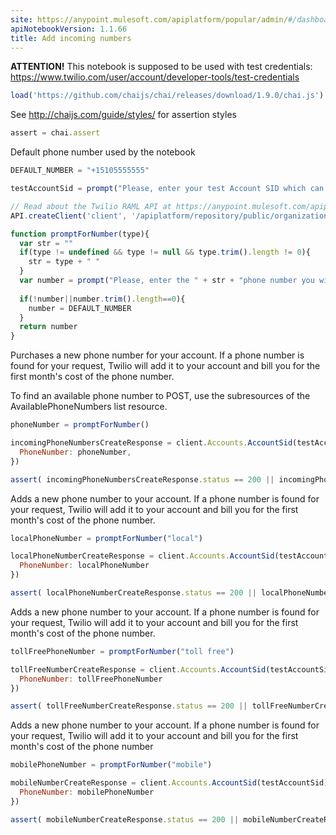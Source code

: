```yaml
---
site: https://anypoint.mulesoft.com/apiplatform/popular/admin/#/dashboard/apis/8031/versions/8196/portal/pages/6873/preview
apiNotebookVersion: 1.1.66
title: Add incoming numbers
---
```


**ATTENTION!** This notebook is supposed to be used with test credentials: https://www.twilio.com/user/account/developer-tools/test-credentials

```javascript
load('https://github.com/chaijs/chai/releases/download/1.9.0/chai.js')
```

See http://chaijs.com/guide/styles/ for assertion styles

```javascript
assert = chai.assert
```

Default phone number used by the notebook

```javascript
DEFAULT_NUMBER = "+15105555555"
```

```javascript
testAccountSid = prompt("Please, enter your test Account SID which can be found at https://www.twilio.com/user/account/developer-tools/test-credentials")
```

```javascript
// Read about the Twilio RAML API at https://anypoint.mulesoft.com/apiplatform/popular/admin/#/dashboard/apis/8031/versions/8196/contracts
API.createClient('client', '/apiplatform/repository/public/organizations/30/apis/8031/versions/8196/definition');
```

```javascript
function promptForNumber(type){
  var str = ""
  if(type != undefined && type != null && type.trim().length != 0){
    str = type + " "
  }
  var number = prompt("Please, enter the " + str + "phone number you wish to purchase, It must be formatted as +12223334455.\n\nIf the number is not found by Twilio or is not available, the method will return a 400 status response with 21422 error code.\n\nPress 'Cancel' or enter empty value if you want to try purchasing " + DEFAULT_NUMBER + ". This number is not available and will not be purchased.")
  
  if(!number||number.trim().length==0){
    number = DEFAULT_NUMBER
  }
  return number
}
```

Purchases a new phone number for your account. If a phone number is found for your request, Twilio will add it to your account and bill you for the first month's cost of the phone number.

To find an available phone number to POST, use the subresources of the AvailablePhoneNumbers list resource.

```javascript
phoneNumber = promptForNumber()
```

```javascript
incomingPhoneNumbersCreateResponse = client.Accounts.AccountSid(testAccountSid).IncomingPhoneNumbers.json.post({
  PhoneNumber: phoneNumber,
})
```

```javascript
assert( incomingPhoneNumbersCreateResponse.status == 200 || incomingPhoneNumbersCreateResponse.status == 201 || incomingPhoneNumbersCreateResponse.body.code == 21422 )
```

Adds a new phone number to your account. If a phone number is found for your request, Twilio will add it to your account and bill you for the first month's cost of the phone number.

```javascript
localPhoneNumber = promptForNumber("local")
```

```javascript
localPhoneNumberCreateResponse = client.Accounts.AccountSid(testAccountSid).IncomingPhoneNumbers.Local.json.post({
  PhoneNumber: localPhoneNumber
})
```

```javascript
assert( localPhoneNumberCreateResponse.status == 200 || localPhoneNumberCreateResponse.status == 201 || localPhoneNumberCreateResponse.body.code == 21422 )
```

Adds a new phone number to your account. If a phone number is found for your request, Twilio will add it to your account and bill you for the first month's cost of the phone number.

```javascript
tollFreePhoneNumber = promptForNumber("toll free")
```

```javascript
tollFreeNumberCreateResponse = client.Accounts.AccountSid(testAccountSid).IncomingPhoneNumbers.TollFree.json.post({
  PhoneNumber: tollFreePhoneNumber
})
```

```javascript
assert( tollFreeNumberCreateResponse.status == 200 || tollFreeNumberCreateResponse.status == 201 || tollFreeNumberCreateResponse.body.code == 21422 )
```

Adds a new phone number to your account. If a phone number is found for your request, Twilio will add it to your account and bill you for the first month's cost of the phone number

```javascript
mobilePhoneNumber = promptForNumber("mobile")
```

```javascript
mobileNumberCreateResponse = client.Accounts.AccountSid(testAccountSid).IncomingPhoneNumbers.Mobile.json.post({
  PhoneNumber: mobilePhoneNumber
})
```

```javascript
assert( mobileNumberCreateResponse.status == 200 || mobileNumberCreateResponse.status == 201 || mobileNumberCreateResponse.body.code == 21422 )
```